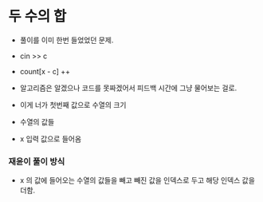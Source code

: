 # 두 수의 합
- 풀이를 이미 한번 들었었던 문제.
- cin >> c
- count[x - c] ++ 
- 알고리즘은 알겠으나 코드를 못짜겠어서 피드백 시간에 그냥 물어보는 걸로.

- 이게 너가  첫번째 값으로 수열의 크기
- 수열의 값들
-  x 입력 값으로 들어옴

### 재윤이 풀이 방식
- x 의 값에 들어오는 수열의 값들을 빼고 빼진 값을 인덱스로 두고 해당 인덱스 값을 더함. 